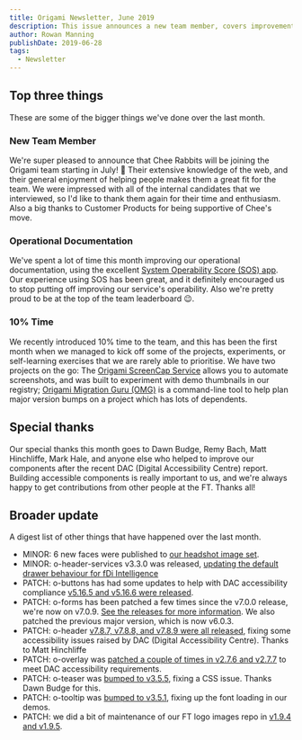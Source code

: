 ```yaml
---
title: Origami Newsletter, June 2019
description: This issue announces a new team member, covers improvements to our operational documentation, and some projects that we built in our 10% time.
author: Rowan Manning
publishDate: 2019-06-28
tags:
  - Newsletter
---
```


## Top three things

These are some of the bigger things we've done over the last month.

### New Team Member

We're super pleased to announce that Chee Rabbits will be joining the Origami team starting in July! 🎉 Their extensive knowledge of the web, and their general enjoyment of helping people makes them a great fit for the team. We were impressed with all of the internal candidates that we interviewed, so I'd like to thank them again for their time and enthusiasm. Also a big thanks to Customer Products for being supportive of Chee's move.

### Operational Documentation

We've spent a lot of time this month improving our operational documentation, using the excellent [System Operability Score (SOS) app](https://sos.in.ft.com/). Our experience using SOS has been great, and it definitely encouraged us to stop putting off improving our service's operability. Also we're pretty proud to be at the top of the team leaderboard 😉.

### 10% Time

We recently introduced 10% time to the team, and this has been the first month when we managed to kick off some of the projects, experiments, or self-learning exercises that we are rarely able to prioritise. We have two projects on the go: The [Origami ScreenCap Service](https://origami-screencap.ft.com/v1) allows you to automate screenshots, and was built to experiment with demo thumbnails in our registry; [Origami Migration Guru (OMG)](https://github.com/Financial-Times/origami-migration-guru) is a command-line tool to help plan major version bumps on a project which has lots of dependents.

## Special thanks

Our special thanks this month goes to Dawn Budge, Remy Bach, Matt Hinchliffe, Mark Hale, and anyone else who helped to improve our components after the recent DAC (Digital Accessibility Centre) report. Building accessible components is really important to us, and we're always happy to get contributions from other people at the FT. Thanks all!

## Broader update

A digest list of other things that have happened over the last month.

- MINOR: 6 new faces were published to [our headshot image set](https://registry.origami.ft.com/components/headshot-images).
- MINOR: o-header-services v3.3.0 was released, [updating the default drawer behaviour for fDi Intelligence](https://github.com/Financial-Times/o-header-services/issues/102)
- PATCH: o-buttons has had some updates to help with DAC accessibility compliance [v5.16.5 and v5.16.6 were released](https://github.com/Financial-Times/o-buttons/releases).
- PATCH: o-forms has been patched a few times since the v7.0.0 release, we're now on v7.0.9. [See the releases for more information](https://github.com/Financial-Times/o-forms/releases). We also patched the previous major version, which is now v6.0.3.
- PATCH: o-header [v7.8.7, v7.8.8, and v7.8.9 were all released](https://github.com/Financial-Times/o-header/releases), fixing some accessibility issues raised by DAC (Digital Accessibility Centre). Thanks to Matt Hinchliffe
- PATCH: o-overlay was [patched a couple of times in v2.7.6 and v2.7.7](https://github.com/Financial-Times/o-overlay/releases) to meet DAC accessibility requirements.
- PATCH: o-teaser was [bumped to v3.5.5](https://github.com/Financial-Times/o-teaser/releases/tag/v3.5.5), fixing a CSS issue. Thanks Dawn Budge for this.
- PATCH: o-tooltip was [bumped to v3.5.1](https://github.com/Financial-Times/o-tooltip/releases/tag/v3.5.1), fixing up the font loading in our demos.
- PATCH: we did a bit of maintenance of our FT logo images repo in [v1.9.4 and v1.9.5](https://github.com/Financial-Times/logo-images/releases).
